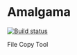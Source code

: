 # Amalgama
[![Build status](https://ci.appveyor.com/api/projects/status/br571qy6gdp7l8ps?svg=true)](https://ci.appveyor.com/project/cjgaliana/amalgama)

File Copy Tool
